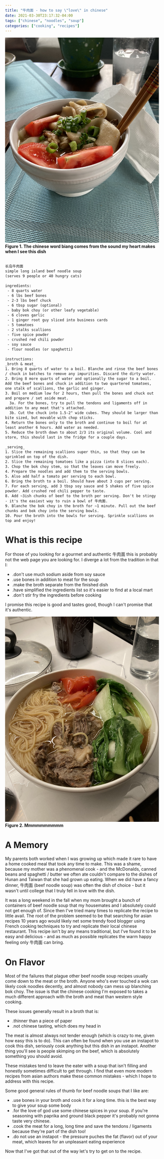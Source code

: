 ```yaml
---
title: "牛肉面 - how to say \"love\" in chinese"
date: 2021-03-30T23:17:32-04:00
tags: ["chinese", "noodles", "soup"]
categories: ["cooking", "recipes"]
---
```


![Taiwan's treat in brooklyn](/img/beef-noodle-soup-biang.jpg)
**Figure 1. The chinese word biang comes from the sound my heart makes when I see this dish**

```

长岛牛肉面
simple long island beef noodle soup
(serves 9 people or 40 hungry cats)

ingredients:
 - 8 quarts water
 - 6 lbs beef bones
 - 2-3 lbs beef chuck
 - 6 tbsp sugar (optional)
 - baby bok choy (or other leafy vegetable)
 - 6 cloves garlic
 - 1 ginger root guy sliced into business cards
 - 5 tomatoes
 - 2 stalks scallions
 - five spice powder
 - crushed red chili powder
 - soy sauce
 - flour noodles (or spaghetti)

instructions:
_broth & meat_
1. Bring 8 quarts of water to a boil. Blanche and rinse the beef bones / chuck in batches to remove any impurities. Discard the dirty water.
2. Bring 8 more quarts of water and optionally the sugar to a boil. Add the beef bones and chuck in addition to two quartered tomatoes, one stalk of scallions, the garlic and ginger.
3. Boil on medium low for 2 hours, then pull the bones and chuck out and prepare / set aside meat.
  3a. For the bones, try to pull the tendons and ligaments off in addition to any meat that's attached.
  3b. Cut the chuck into 1.5-2" wide cubes. They should be larger than bite sized, but movable with chop sticks.
4. Return the bones only to the broth and continue to boil for at least another 6 hours. Add water as needed.
5. Reduce the broth down to about 2/3 its original volume. Cool and store, this should last in the fridge for a couple days.

_serving_
1. Slice the remaining scallions super thin, so that they can be sprinkled on top of the dish.
2. Slice the remaining tomatoes like a pizza (into 8 slices each).
3. Chop the bok choy stem, so that the leaves can move freely.
4. Prepare the noodles and add them to the serving bowls.
5. Also add half a tomato per serving to each bowl.
6. Bring the broth to a boil. Should have about 3 cups per serving.
7. For each serving, add 3 tbsp soy sauce and 5 shakes of five spice powder. Add crushed red chili pepper to taste.
8. Add ~3ish chunks of beef to the broth per serving. Don't be stingy - it's the easiest way to ruin a bowl of 牛肉面.
9. Blanche the bok choy in the broth for ~1 minute. Pull out the beef chunks and bok choy into the serving bowls.
10. Pour the broth into the bowls for serving. Sprinkle scallions on top and enjoy!

```
  
  
# What is this recipe

For those of you looking for a gourmet and authentic 牛肉面 this is probably not the web page you are looking for. I diverge a lot from the tradition in that I:
 - .don't use much sodium aside from soy sauce
 - .use bones in addition to meat for the soup
 - .make the broth separate from the finished dish
 - .have simplified the ingredients list so it's easier to find at a local mart
 - .don't stir fry the ingredients before cooking

I promise this recipe is good and tastes good, though I can't promise that it's authentic.

![With spaghetti](/img/beef-noodle-soup.jpg)
**Figure 2. Mmmmmmmmmm**

# A Memory

My parents both worked when I was growing up which made it rare to have a home cooked meal that took any time to make. This was a shame, because my mother was a phenomenal cook - and the McDonalds, canned beans and spaghetti / butter we often ate couldn't compare to the dishes of Hunan and Taiwan that she had grown up eating. When we did have a fancy dinner, 牛肉面 (beef noodle soup) was often the dish of choice - but it wasn't until college that I truly fell in love with the dish.

It was a long weekend in the fall when my mom brought a bunch of containers of beef noodle soup that my housemates and I absolutely could not get enough of. Since then I've tried many times to replicate the recipe to little avail. The root of the problem seemed to be that searching for asian recipes 10 years ago would likely net some trendy food blogger using French cooking techniques to try and replicate their local chinese restaurant. This recipe isn't by any means traditional, but I've found it to be easy and delicious - and as much as possible replicates the warm happy feeling only 牛肉面 can bring.

# On Flavor

Most of the failures that plague other beef noodle soup recipes usually come down to the meat or the broth. Anyone who's ever touched a wok can likely cook noodles decently, and almost nobody can mess up blanching bok choy. The issue is that the chinese cooking I'm exposed to takes a much different approach with the broth and meat than western style cooking.

These issues generally result in a broth that is:
 - .thinner than a piece of paper
 - .not chinese tasting, which does my head in

The meat is almost always not tender enough (which is crazy to me, given how easy this is to do). This can often be found when you use an instapot to cook this dish, seriously cook anything but this dish in an instapot. Another thing you'll see is people skimping on the beef, which is absolutely something you should avoid.

These mistakes tend to leave the eater with a soup that isn't filling and honestly sometimes difficult to get through. I find that even more modern recipes from asian authors make these common mistakes - which I hope to address with this recipe.

Some good general rules of thumb for beef noodle soups that I like are:

 - .use bones in your broth and cook it for a long time. this is the best way to give your soup some body
 - .for the love of god use some chinese spices in your soup. if you're seasoning with paprika and ground black pepper it's probably not gonna taste very chinese.
 - .cook the meat for a long, long time and save the tendons / ligaments because they're part of the dish too!
 - .do not use an instapot - the pressure puches the fat (flavor) out of your meat, which leaves for an unpleasant eating experience

Now that I've got that out of the way let's try to get on to the recipe.
